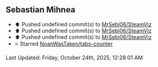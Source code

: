<h2>Sebastian Mihnea</h2>

<!--RECENT_ACTIVITY:start-->
- ⬆️ Pushed undefined commit(s) to [MrSebi06/SteamViz](https://github.com/MrSebi06/SteamViz)<br>
- ⬆️ Pushed undefined commit(s) to [MrSebi06/SteamViz](https://github.com/MrSebi06/SteamViz)<br>
- ⬆️ Pushed undefined commit(s) to [MrSebi06/SteamViz](https://github.com/MrSebi06/SteamViz)<br>
- ⭐ Starred [NoanWasTaken/tabs-counter](https://github.com/NoanWasTaken/tabs-counter)<br>
<!--RECENT_ACTIVITY:end-->
<!--RECENT_ACTIVITY:last_update-->
Last Updated: Friday, October 24th, 2025, 12:28:01 AM
<!--RECENT_ACTIVITY:last_update_end-->

<!---LOL-STATS-START-HERE--->
<!---LOL-STATS-END-HERE--->
